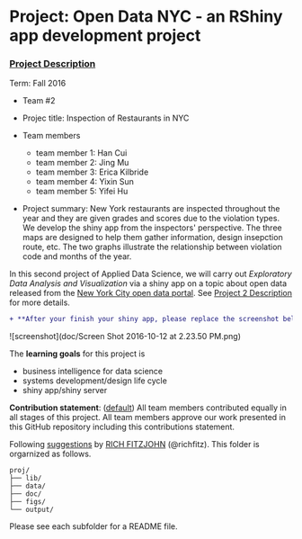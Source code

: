 # Project: Open Data NYC - an RShiny app development project
### [Project Description](doc/project2_desc.md)

Term: Fall 2016

+ Team #2
+ Projec title: Inspection of Restaurants in NYC
+ Team members
	+ team member 1: Han Cui
	+ team member 2: Jing Mu
	+ team member 3: Erica Kilbride
	+ team member 4: Yixin Sun
	+ team member 5: Yifei Hu
	
+ Project summary: New York restaurants are inspected throughout the year and they are given grades and scores due to the violation types. We develop the shiny app from the inspectors' perspective. The three maps are designed to help them gather information, design insepction route, etc. The two graphs illustrate the relationship between violation code and months of the year.

In this second project of Applied Data Science, we will carry out *Exploratory Data Analysis and Visualization* via a shiny app on a topic about open data released from the [New York City open data portal](https://nycopendata.socrata.com/). See [Project 2 Description](doc/project2_desc.md) for more details.  

```diff
+ **After your finish your shiny app, please replace the screenshot below with one from your own app.**
```

![screenshot](doc/Screen Shot 2016-10-12 at 2.23.50 PM.png)

The **learning goals** for this project is 
- business intelligence for data science
- systems development/design life cycle
- shiny app/shiny server
	
**Contribution statement**: ([default](doc/a_note_on_contributions.md)) All team members contributed equally in all stages of this project. All team members approve our work presented in this GitHub repository including this contributions statement. 

Following [suggestions](http://nicercode.github.io/blog/2013-04-05-projects/) by [RICH FITZJOHN](http://nicercode.github.io/about/#Team) (@richfitz). This folder is orgarnized as follows.

```
proj/
├── lib/
├── data/
├── doc/
├── figs/
└── output/
```

Please see each subfolder for a README file.
